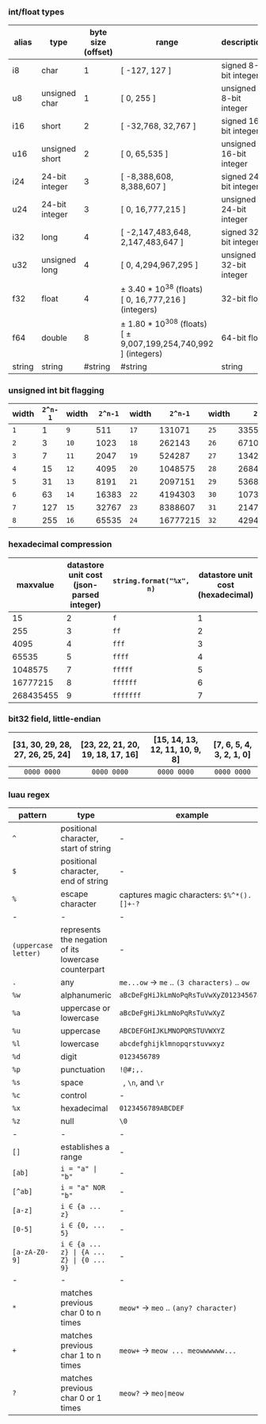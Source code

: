### int/float types

|alias|type|byte size (offset)|range|description|
|-|-|-|-|-|
|i8|char|1|[ -127, 127 ]|signed 8-bit integer|
|u8|unsigned char|1|[ 0, 255 ]|unsigned 8-bit integer|
|i16|short|2|[ -32,768, 32,767 ]|signed 16-bit integer|
|u16|unsigned short|2|[ 0, 65,535 ]|unsigned 16-bit integer|
|i24|24-bit integer|3|[ -8,388,608, 8,388,607 ]|signed 24-bit integer|
|u24|24-bit integer|3|[ 0, 16,777,215 ]|unsigned 24-bit integer|
|i32|long|4|[ -2,147,483,648, 2,147,483,647 ]|signed 32-bit integer|
|u32|unsigned long|4|[ 0, 4,294,967,295 ]|unsigned 32-bit integer|
|f32|float|4|± 3.40 * 10<sup>38</sup> (floats)<br>[ 0, 16,777,216 ] (integers)|32-bit float|
|f64|double|8|± 1.80 * 10<sup>308</sup> (floats)<br>[ ± 9,007,199,254,740,992 ] (integers)|64-bit float|
|string|string|#string|#string|string|

### unsigned int bit flagging

|width|`2^n-1`|width|`2^n-1`|width|`2^n-1`|width|`2^n-1`|
|-|-|-|-|-|-|-|-|
|`1`|1|`9`|511|`17`|131071|`25`|33554431|
|`2`|3|`10`|1023|`18`|262143|`26`|67108863|
|`3`|7|`11`|2047|`19`|524287|`27`|134217727|
|`4`|15|`12`|4095|`20`|1048575|`28`|268435455|
|`5`|31|`13`|8191|`21`|2097151|`29`|536870911|
|`6`|63|`14`|16383|`22`|4194303|`30`|1073741823|
|`7`|127|`15`|32767|`23`|8388607|`31`|2147483647|
|`8`|255|`16`|65535|`24`|16777215|`32`|4294967295|

### hexadecimal compression

|maxvalue|datastore unit cost (json-parsed integer)|`string.format("%x", n)`|datastore unit cost (hexadecimal)|
|-|-|-|-|
|15|2|`f`|1|
|255|3|`ff`|2|
|4095|4|`fff`|3|
|65535|5|`ffff`|4|
|1048575|7|`fffff`|5|
|16777215|8|`ffffff`|6|
|268435455|9|`fffffff`|7|

### bit32 field, little-endian

|[31, 30, 29, 28, 27, 26, 25, 24]|[23, 22, 21, 20, 19, 18, 17, 16]|[15, 14, 13, 12, 11, 10, 9, 8]|[7, 6, 5, 4, 3, 2, 1, 0]|
|:-:|:-:|:-:|:-:|
|`0000 0000`|`0000 0000`|`0000 0000`|`0000 0000`|

### luau regex

|pattern|type|example|
|-|-|-|
|`^`|positional character, start of string|-|
|`$`|positional character, end of string|-|
|`%`|escape character|captures magic characters: `$%^*().[]+-?`|
|-|-|-|
|`(uppercase letter)`|represents the negation of its lowercase counterpart|-|
|`.`|any|`me...ow` -> `me` .. `(3 characters)` .. `ow`|
|`%w`|alphanumeric|`aBcDeFgHiJkLmNoPqRsTuVwXyZ0123456789`|
|`%a`|uppercase or lowercase|`aBcDeFgHiJkLmNoPqRsTuVwXyZ`|
|`%u`|uppercase|`ABCDEFGHIJKLMNOPQRSTUVWXYZ`|
|`%l`|lowercase|`abcdefghijklmnopqrstuvwxyz`|
|`%d`|digit|`0123456789`|
|`%p`|punctuation|`!@#;,.`|
|`%s`|space|` `, `\n`, and `\r`|
|`%c`|control|-|
|`%x`|hexadecimal|`0123456789ABCDEF`|
|`%z`|null|`\0`|
|-|-|-|
|`[]`|establishes a range|-|
|`[ab]`|`i = "a" \| "b"`|-|
|`[^ab]`|`i = "a" NOR "b"`|-|
|`[a-z]`|`i ∈ {a ... z}`|-|
|`[0-5]`|`i ∈ {0, ... 5}`|-|
|`[a-zA-Z0-9]`|`i ∈ {a ... z} \| {A ... Z} \| {0 ... 9}`|-|
|-|-|-|
|`*`|matches previous char 0 to n times|`meow*` -> `meo` .. `(any? character)`|
|`+`|matches previous char 1 to n times|`meow+` -> `meow ... meowwwwww...`|
|`?`|matches previous char 0 or 1 times|`meow?` -> `meo\|meow`|